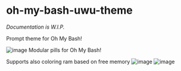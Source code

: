 # oh-my-bash-uwu-theme
_Documentation is W.I.P._

Prompt theme for Oh My Bash!

![image](https://user-images.githubusercontent.com/15912902/218829815-84d85e3a-768e-4ad8-a8f1-1f1923d60fdb.png)
Modular pills for Oh My Bash! 

Supports also coloring ram based on free memory
![image](https://user-images.githubusercontent.com/15912902/218830252-7b25bd1d-2508-4d3b-b91d-883d115965d2.png)
![image](https://user-images.githubusercontent.com/15912902/218830322-cc3c373f-6135-4406-8ace-e8134c9f236e.png)
